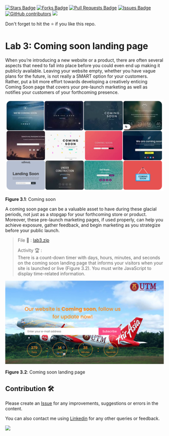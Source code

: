 <a href="https://github.com/drshahizan/learn-php/stargazers"><img src="https://img.shields.io/github/stars/drshahizan/learn-php" alt="Stars Badge"/></a>
<a href="https://github.com/drshahizan/learn-php/network/members"><img src="https://img.shields.io/github/forks/drshahizan/learn-php" alt="Forks Badge"/></a>
<a href="https://github.com/drshahizan/learn-php/pulls"><img src="https://img.shields.io/github/issues-pr/drshahizan/learn-php" alt="Pull Requests Badge"/></a>
<a href="https://github.com/drshahizan/learn-php/issues"><img src="https://img.shields.io/github/issues/drshahizan/learn-php" alt="Issues Badge"/></a>
<a href="https://github.com/drshahizan/learn-php/graphs/contributors"><img alt="GitHub contributors" src="https://img.shields.io/github/contributors/drshahizan/learn-php?color=2b9348"></a>
![](https://visitor-badge.glitch.me/badge?page_id=drshahizan/learn-php)

Don't forget to hit the :star: if you like this repo.

# Lab 3: Coming soon landing page

When you’re introducing a new website or a product, there are often several aspects that need to fall into place before you could even end up making it publicly available. Leaving your website empty, whether you have vague plans for the future, is not really a SMART option for your customers. Rather, put a bit more effort towards developing a creatively enticing Coming Soon page that covers your pre-launch marketing as well as notifies your customers of your forthcoming presence.

<img src="./download/l3int-a.png" width="600" />

**Figure 3.1**: Coming soon

A coming soon page can be a valuable asset to have during these glacial periods, not just as a stopgap for your forthcoming store or product. Moreover, these pre-launch marketing pages, if used properly, can help you achieve exposure, gather feedback, and begin marketing as you strategize before your public launch.

> File 📁 : [lab3.zip](./download/lab3.zip?raw=true)
> 
> Activity 🏆 :<br>
>There is a count-down timer with days, hours, minutes, and seconds on the coming soon landing page that informs your visitors when your site is launched or live (Figure 3.2). You must write JavaScript to display time-related information.
> 

<img src="./download/l3int-b.png" width="600" />

**Figure 3.2**: Coming soon landing page


## Contribution 🛠️
Please create an [Issue](https://github.com/drshahizan/learn-php/issues) for any improvements, suggestions or errors in the content.

You can also contact me using [Linkedin](https://www.linkedin.com/in/drshahizan/) for any other queries or feedback.

![](https://komarev.com/ghpvc/?username=drshahizan&label=Views&color=0e75b6&style=flat)
